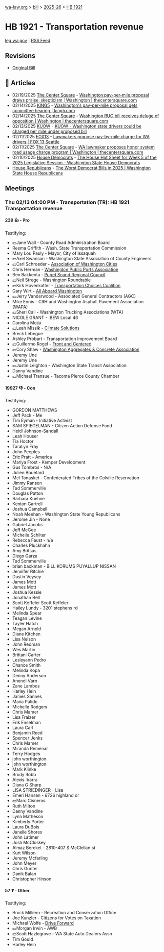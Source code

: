 [wa-law.org](/) > [bill](/bill/) > [2025-26](/bill/2025-26/) > [HB 1921](/bill/2025-26/hb/1921/)

# HB 1921 - Transportation revenue
[leg.wa.gov](https://app.leg.wa.gov/billsummary?BillNumber=1921&Year=2025&Initiative=false) | [RSS Feed](./rss.xml)

## Revisions
* [Original Bill](1/)

## 📰 Articles
* 02/19/2025 [The Center Square](/org/the_center_square/) - [Washington pay-per-mile proposal draws praise, skepticism | Washington | thecentersquare.com](https://www.thecentersquare.com/washington/article_9f54c21e-ef22-11ef-8783-3b7e85caa576.html#:~:text=House%20Bill%201921)
* 02/14/2025 [KING5](/org/king5/) - [Washington's pay-per-mile proposal gets committee hearing | king5.com](https://www.king5.com/article/news/politics/state-politics/washington-pay-per-mile-proposal-gets-committee-hearing/281-c6e6e585-cc2d-41ef-b800-7753cb689b61#:~:text=House%20Bill%201921)
* 02/14/2025 [The Center Square](/org/the_center_square/) - [Washington RUC bill receives deluge of opposition | Washington | thecentersquare.com](https://www.thecentersquare.com/washington/article_7c37112e-eaef-11ef-8762-3f7bc0f83782.html#:~:text=House%20Bill%201921’s)
* 02/13/2025 [KUOW](/org/kuow/) - [KUOW - Washington state drivers could be charged per mile under proposed bill](https://www.kuow.org/stories/washington-road-usage-charge-hb-1921#:~:text=House%20Bill%201921)
* 02/11/2025 [FOX13](/org/fox13/) - [Lawmakers propose pay-by-mile charge for WA drivers | FOX 13 Seattle](https://www.fox13seattle.com/news/pay-by-mile-charge-washington#:~:text=House%20Bill%201921)
* 02/11/2025 [The Center Square](/org/the_center_square/) - [WA lawmaker proposes honor system road usage charge program | Washington | thecentersquare.com](https://www.thecentersquare.com/washington/article_1e4a3bb0-e8c7-11ef-917f-7b4299c57898.html#:~:text=House%20Bill%201921)
* 02/10/2025 [House Democrats](/org/house_democrats/) - [The House Hot Sheet for Week 5 of the 2025 Legislative Session – Washington State House Democrats](https://housedemocrats.wa.gov/blog/2025/02/10/the-house-hot-sheet-for-week-5-of-the-2025-legislative-session/#:~:text=HB%201921)
* [House Republicans](/org/house_republicans/) - [The Worst Democrat Bills in 2025 | Washington State House Republicans](https://houserepublicans.wa.gov/the-worst-democrat-bills-in-2025/#:~:text=House%20Bill%201921)

## Meetings
### Thu 02/13 04:00 PM - Transportation (TR): HB 1921 Transportation revenue
#### 239 👍 - Pro
Testifying:
* 💵Jane Wall - County Road Administration Board
* Reema Griffith - Wash. State Transportation Commission
* Mary Lou Pauly - Mayor, City of Issaquah
* 💵Axel Swanson - Washington State Association of County Engineers
* 💵Carl Schroeder - [Association of Washington Cities](/org/association_of_washington_cities/)
* Chris Herman - [Washington Public Ports Association](/org/washington_public_ports_association/)
* Ben Bakkenta - [Puget Sound Regional Council](/org/puget_sound_regional_council/)
* 💵Neil Strege - [Washington Roundtable](/org/washington_roundtable/)
* 💵Kirk Hovenkotter - [Transportation Choices Coalition](/org/transportation_choices_coalition/)
* Gary Wirt - [All Aboard Washington](/org/all_aboard_washington/)
* 💵Jerry Vanderwood - Associated General Contractors (AGC)
* Mike Ennis - CRH and Washington Asphalt Pavement Association (WAPA)
* 💵Sheri Call - Washington Trucking Associations (WTA)
* NICOLE GRANT - IBEW Local 46
* Carolina Mejia
* 💵Leah Missik - [Climate Solutions](/org/climate_solutions/)
* Breck Lebegue
* Ashley Probart - Transportation Improvement Board
* 💵Guillermo Rogel - [Front and Centered](/org/front_and_centered/)
* 💵Cory Shaw - [Washington Aggregates & Concrete Association](/org/washington_aggregates_&_concrete_association/)
* Jeremy Une
* Jeremy Une
* 💵Justin Leighton - Washington State Transit Association
* Danny Vandine
* 💵Michael Transue - Tacoma Pierce County Chamber

#### 19927 👎 - Con
Testifying:
* GORDON MATTHEWS
* Jeff Pack - Me
* Tim Eyman - Initiative Activist
* SAM SPIEGELMAN - Citizen Action Defense Fund
* Heidi Johnson-Sandall
* Leah Houser
* Tia Hoctor
* TaraLyn Fray
* John Peeples
* Eric Pratt - America
* Mariya Frost - Kemper Development
* Gus Tombros - N/A
* Julien Bouetard
* Mel Tonasket - Confederated Tribes of the Colville Reservation
* Jimmy Ranson
* Tad Sommerville
* Douglas Patton
* Barbara Kuehne
* Kenton Gartrell
* Joshua Campbell
* Noah Meehan - Washington State Young Republicans
* Jerome Jin - None
* Gabriel Jacobs
* Jeff McGee
* Michelle Schilter
* Rebecca Faust - n/a
* Charles Pluckhahn
* Amy Britsas
* Diego Garza
* Tad Sommerville
* brian backman - BILL KORUMS PUYALLUP NISSAN
* Jennifer Ritchie
* Dustin Veysey
* James Mott
* James Mott
* Joshua Kessie
* Jonathan Bell
* Scott Keffeler Scott Keffeler
* Hailey Lundy - 3201 stephens rd
* Melinda Spear
* Teagan Levine
* Tayler Hatch
* Megan Arnold
* Diane Kitchen
* Lisa Nelson
* John Redman
* Wes Martin
* Brittani Carter
* Lesleyann Pedro
* Chance Smith
* Melinda Kopa
* Denny Anderson
* Anondi Varn
* Zane Lambos
* Harley Hein
* James Sannes
* Maria Pulido
* Michelle Rodgers
* Chris Mamer
* Lisa Fraizer
* Erik Enselman
* Laura Carl
* Benjamin Reed
* Spencer Jenks
* Chris Mamer
* Miranda Remenar
* Terry Hodges
* john worthington
* john worthington
* Mark Klinke
* Brody Robb
* Alexis Ibarra
* Diana G Sharp
* LISA STRIEDINGER - Lisa
* Emeri Hansen - 6726 highland dr
* 💵Marc Cisneros
* Ruth Milton
* Danny Vandine
* Lynn Matheson
* Kimberly Porter
* Laura DuBois
* Janelle Shores
* John Latimer
* Josh McCloskey
* Almaz Bereket - 2810-407 S McClellan st
* Kurt Wilson
* Jeremy Mcfarling
* John Meyer
* Chris Gunter
* Danik Balan
* Christopher Hinson

#### 57 ❓ - Other
Testifying:
* Brock Milliern - Recreation and Conservation Office
* Joe Kunzler - Citizens for Votes on Taxation
* Michael Wolfe - [Drive Forward](/org/drive_forward/)
* 💵Morgan Irwin - AWB
* 💵Scott Hazlegrove - WA State Auto Dealers Assn
* Tim Gould
* Harley Hein
